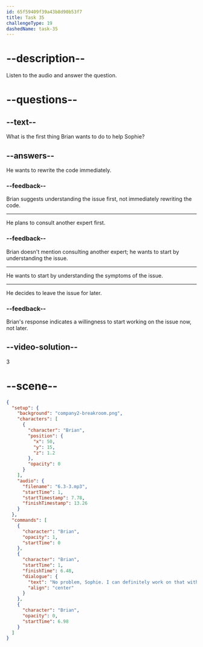 ```yaml
---
id: 65f59409f39a43b8d90b53f7
title: Task 35
challengeType: 19
dashedName: task-35
---
```


<!-- (Audio) Brian: No problem, Sophie. I can definitely work on that with you. Let's start by understanding the symptoms of the issue. -->

# --description--

Listen to the audio and answer the question.

# --questions--

## --text--

What is the first thing Brian wants to do to help Sophie?

## --answers--

He wants to rewrite the code immediately.

### --feedback--

Brian suggests understanding the issue first, not immediately rewriting the code.

---

He plans to consult another expert first.

### --feedback--

Brian doesn't mention consulting another expert; he wants to start by understanding the issue.

---

He wants to start by understanding the symptoms of the issue.

---

He decides to leave the issue for later.

### --feedback--

Brian's response indicates a willingness to start working on the issue now, not later.

## --video-solution--

3

# --scene--

```json
{
  "setup": {
    "background": "company2-breakroom.png",
    "characters": [
      {
        "character": "Brian",
        "position": {
          "x": 50,
          "y": 15,
          "z": 1.2
        },
        "opacity": 0
      }
    ],
    "audio": {
      "filename": "6.3-3.mp3",
      "startTime": 1,
      "startTimestamp": 7.78,
      "finishTimestamp": 13.26
    }
  },
  "commands": [
    {
      "character": "Brian",
      "opacity": 1,
      "startTime": 0
    },
    {
      "character": "Brian",
      "startTime": 1,
      "finishTime": 6.48,
      "dialogue": {
        "text": "No problem, Sophie. I can definitely work on that with you. Let's start by understanding the symptoms of the issue.",
        "align": "center"
      }
    },
    {
      "character": "Brian",
      "opacity": 0,
      "startTime": 6.98
    }
  ]
}
```
